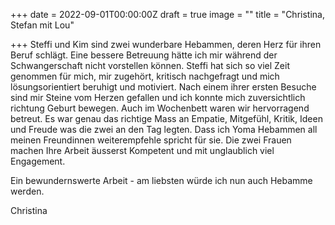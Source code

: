 +++
date = 2022-09-01T00:00:00Z
draft = true
image = ""
title = "Christina, Stefan mit Lou"

+++
Steffi und Kim sind zwei wunderbare Hebammen, deren Herz für ihren Beruf schlägt. Eine bessere Betreuung hätte ich mir während der Schwangerschaft nicht vorstellen können. Steffi hat sich so viel Zeit genommen für mich, mir zugehört, kritisch nachgefragt und mich lösungsorientiert beruhigt und motiviert. Nach einem ihrer ersten Besuche sind mir Steine vom Herzen gefallen und ich konnte mich zuversichtlich richtung Geburt bewegen. Auch im Wochenbett waren wir hervorragend betreut. Es war genau das richtige Mass an Empatie, Mitgefühl, Kritik, Ideen und Freude was die zwei an den Tag legten. Dass ich Yoma Hebammen all meinen Freundinnen weiterempfehle spricht für sie. Die zwei Frauen machen Ihre Arbeit äusserst Kompetent und mit unglaublich viel Engagement.

Ein bewundernswerte Arbeit - am liebsten würde ich nun auch Hebamme werden.

Christina